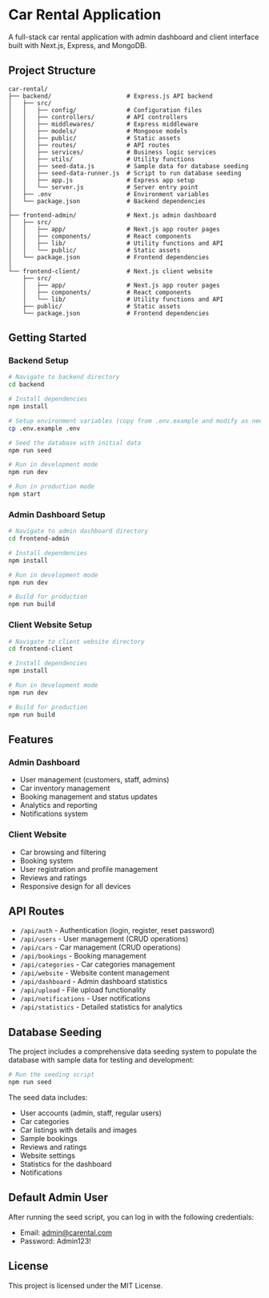 # Car Rental Application

A full-stack car rental application with admin dashboard and client interface built with Next.js, Express, and MongoDB.

## Project Structure

```
car-rental/
├── backend/                     # Express.js API backend
│   ├── src/
│   │   ├── config/              # Configuration files
│   │   ├── controllers/         # API controllers
│   │   ├── middlewares/         # Express middleware
│   │   ├── models/              # Mongoose models
│   │   ├── public/              # Static assets
│   │   ├── routes/              # API routes
│   │   ├── services/            # Business logic services
│   │   ├── utils/               # Utility functions
│   │   ├── seed-data.js         # Sample data for database seeding
│   │   ├── seed-data-runner.js  # Script to run database seeding
│   │   ├── app.js               # Express app setup
│   │   └── server.js            # Server entry point
│   ├── .env                     # Environment variables
│   └── package.json             # Backend dependencies
│
├── frontend-admin/              # Next.js admin dashboard
│   ├── src/
│   │   ├── app/                 # Next.js app router pages
│   │   ├── components/          # React components
│   │   ├── lib/                 # Utility functions and API
│   │   └── public/              # Static assets
│   └── package.json             # Frontend dependencies
│
└── frontend-client/             # Next.js client website
    ├── src/
    │   ├── app/                 # Next.js app router pages 
    │   ├── components/          # React components
    │   └── lib/                 # Utility functions and API
    ├── public/                  # Static assets
    └── package.json             # Frontend dependencies
```

## Getting Started

### Backend Setup

```bash
# Navigate to backend directory
cd backend

# Install dependencies
npm install

# Setup environment variables (copy from .env.example and modify as needed)
cp .env.example .env

# Seed the database with initial data
npm run seed

# Run in development mode
npm run dev

# Run in production mode
npm start
```

### Admin Dashboard Setup

```bash
# Navigate to admin dashboard directory
cd frontend-admin

# Install dependencies
npm install

# Run in development mode
npm run dev

# Build for production
npm run build
```

### Client Website Setup

```bash
# Navigate to client website directory
cd frontend-client

# Install dependencies
npm install

# Run in development mode
npm run dev

# Build for production
npm run build
```

## Features

### Admin Dashboard
- User management (customers, staff, admins)
- Car inventory management
- Booking management and status updates
- Analytics and reporting
- Notifications system

### Client Website
- Car browsing and filtering
- Booking system
- User registration and profile management
- Reviews and ratings
- Responsive design for all devices

## API Routes

- `/api/auth` - Authentication (login, register, reset password)
- `/api/users` - User management (CRUD operations)
- `/api/cars` - Car management (CRUD operations)
- `/api/bookings` - Booking management
- `/api/categories` - Car categories management
- `/api/website` - Website content management
- `/api/dashboard` - Admin dashboard statistics
- `/api/upload` - File upload functionality
- `/api/notifications` - User notifications
- `/api/statistics` - Detailed statistics for analytics

## Database Seeding

The project includes a comprehensive data seeding system to populate the database with sample data for testing and development:

```bash
# Run the seeding script
npm run seed
```

The seed data includes:
- User accounts (admin, staff, regular users)
- Car categories
- Car listings with details and images
- Sample bookings
- Reviews and ratings
- Website settings
- Statistics for the dashboard
- Notifications

## Default Admin User

After running the seed script, you can log in with the following credentials:

- Email: admin@carental.com
- Password: Admin123!

## License

This project is licensed under the MIT License. 